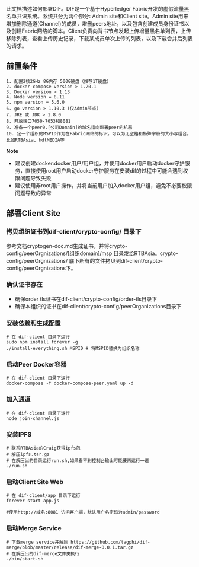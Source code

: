 此文档描述如何部署DIF。DIF是一个基于Hyperledger Fabric开发的虚假流量黑名单共识系统。系统共分为两个部分: Admin site和Client site。Admin site用来增加删除通道(Channel)的成员，增删peers地址，以及包含创建成员身份证书以及创建Fabric网络的脚本。Client负责向背书节点发起上传增量黑名单列表，上传移除列表，查看上传历史记录，下载某成员单次上传的列表，以及下载合并后列表的请求。

## 前置条件

```
1. 配置2核2GHz 8G内存 500G硬盘（推荐1T硬盘）
2. docker-compose version > 1.20.1
3. Docker version > 1.13
4. Node version = 8.11
5. npm version = 5.6.0
6. go version > 1.10.3 (仅Admin节点)
7. JRE 或 JDK > 1.8.0
8. 开放端口7050-7053和8081
9. 准备一个peer0.[公司Domain]的域名指向部署peer的机器
10. 定一个组织的MSPID作为在Fabric网络的标识，可以为无空格和特殊字符的大小写组合。比如RTBAsia, hdtMEDIA等
```

**Note**

- 建议创建docker:docker用户/用户组，并使用docker用户启动docker守护服务，直接使用root用户启动docker守护服务在安装dif的过程中可能会遇到权限问题导致失败
- 建议使用非root用户操作，并将当前用户加入docker用户组，避免不必要权限问题导致的异常

## 部署Client Site

### 拷贝组织证书到dif-client/crypto-config/ 目录下

参考文档cryptogen-doc.md生成证书，并将crypto-config/peerOrgnizations/[组织domain]/msp 目录发给RTBAsia。crypto-config/peerOrgnizations/ 底下所有的文件拷贝到dif-client/crypto-config/peerOrgnizations下。 

### 确认证书存在

* 确保order tls证书在dif-client/crypto-config/order-tls目录下
* 确保本组织的证书在dif-client/crypto-config/peerOrganizations目录下

### 安装依赖和生成配置

```shell
# 在 dif-client 目录下运行
sudo npm install forever -g
./install-everything.sh MSPID # 将MSPID替换为组织名称
```

### 启动Peer Docker容器

```
# 在 dif-client 目录下运行
docker-compose -f docker-compose-peer.yaml up -d
```

### 加入通道

```shell
# 在 dif-client 目录下运行
node join-channel.js
```

### 安装IPFS

```shell
# 联系RTBAsia的Craig获得ipfs包
# 解压ipfs.tar.gz
# 在解压出的目录运行run.sh,如果看不到控制台输出可能要再运行一遍
./run.sh
```

### 启动Client Site Web

 ```Shell
# 在 dif-client/app 目录下运行
forever start app.js

#使用http://域名:8081 访问客户端，默认用户名密码为admin/password
 ```

### 启动Merge Service

```shell
# 下载merge service并解压 https://github.com/tagphi/dif-merge/blob/master/release/dif-merge-0.0.1.tar.gz
# 在解压出的dif-merge文件夹执行
./bin/start.sh
```

